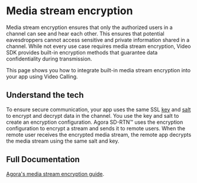 # Media stream encryption

Media stream encryption ensures that only the authorized users in a channel can see and hear each other. This ensures that potential eavesdroppers cannot access sensitive and private information shared in a channel. While not every use case requires media stream encryption, Video SDK provides built-in encryption methods that guarantee data confidentiality during transmission.

This page shows you how to integrate built-in media stream encryption into your app using Video Calling.

## Understand the tech

To ensure secure communication, your app uses the same SSL [key](https://en.wikipedia.org/wiki/Public_key_certificate) and [salt](https://en.wikipedia.org/wiki/Salt_(cryptography)) to encrypt and decrypt data in the channel. You use the key and salt to create an encryption configuration. Agora SD-RTN™ uses the encryption configuration to encrypt a stream and sends it to remote users. When the remote user receives the encrypted media stream, the remote app decrypts the media stream using the same salt and key.

## Full Documentation

[Agora's media stream encryption guide](https://docs.agora.io/en/video-calling/develop/media-stream-encryption?platform=web).
